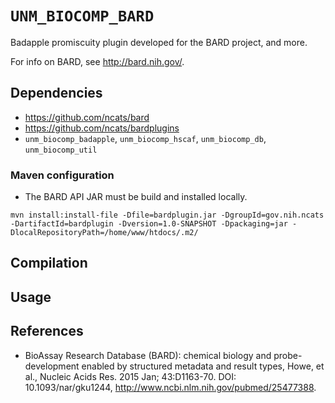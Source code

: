 # `UNM_BIOCOMP_BARD`

Badapple promiscuity plugin developed for the BARD project, and more.

For info on BARD, see <http://bard.nih.gov/>.

## Dependencies

* <https://github.com/ncats/bard>
* <https://github.com/ncats/bardplugins>
* `unm_biocomp_badapple`, `unm_biocomp_hscaf`, `unm_biocomp_db`, `unm_biocomp_util` 

### Maven configuration

* The BARD API JAR must be build and installed locally.

```
mvn install:install-file -Dfile=bardplugin.jar -DgroupId=gov.nih.ncats -DartifactId=bardplugin -Dversion=1.0-SNAPSHOT -Dpackaging=jar -DlocalRepositoryPath=/home/www/htdocs/.m2/
```

## Compilation

## Usage

## References

* BioAssay Research Database (BARD): chemical biology and probe-development enabled by
structured metadata and result types, Howe, et al., Nucleic Acids Res. 2015 Jan;
43:D1163-70. DOI: 10.1093/nar/gku1244, <http://www.ncbi.nlm.nih.gov/pubmed/25477388>.
